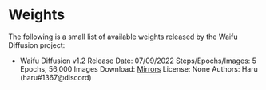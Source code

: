 # Weights

The following is a small list of available weights released by the Waifu Diffusion project:

- Waifu Diffusion v1.2
Release Date: 07/09/2022
Steps/Epochs/Images: 5 Epochs, 56,000 Images
Download: [Mirrors](./danbooru-7-09-2022/README.md)
License: None
Authors: Haru (haru#1367@discord)